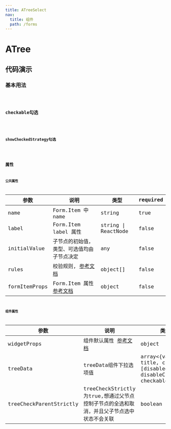 ```yaml
---
title: ATreeSelect
nav:
  title: 组件
  path: /forms
---
```


# ATree

## 代码演示

### 基本用法

<code src="./demo/demo1.tsx" />


### checkable勾选

<code src="./demo/demo2.tsx" />


### showCheckedStrategy勾选

<code src="./demo/demo3.tsx" />


## 属性

### 公共属性

| 参数                  | 说明                                                                                                                                  | 类型                | required |
| --------------------- | ------------------------------------------------------------------------------------------------------------------------------------- | ------------------- | -------- |
| name                  | Form.Item 中 name                                                                                                                            | string              | true     |
| label                 | Form.Item label 属性                                                                                                                  | string \| ReactNode | false    |
| initialValue          | 子节点的初始值，类型、可选值均由子节点决定                                                                                            | any                 | false    |
| rules                 | 校验规则, [参考文档](https://ant.design/components/form-cn/#Rule)                                     | object[]            | false    |
| formItemProps         | Form.Item 属性[参考文档](https://ant.design/components/form-cn/#Form.Item)                                                            | object              | false    |

### 组件属性

| 参数          | 说明                  | 类型                                                                                           | required |
| ------------- | --------------------- | ---------------------------------------------------------------------------------------------- | -------- |
| widgetProps |  组件默认属性 [参考文档](https://ant.design/components/tree-select-cn/#API) | object | false |
| treeData | treeData组件下拉选项值 | array<{value, title, children, [disabled, disableCheckbox, checkable]}> | true     |
| treeCheckParentStrictly | treeCheckStrictly为true,想通过父节点控制子节点的全选和取消，并且父子节点选中状态不会关联 |       boolean        | false    |




